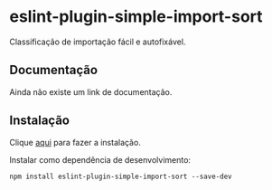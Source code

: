 # eslint-plugin-simple-import-sort

Classificação de importação fácil e autofixável.

## Documentação

Ainda não existe um link de documentação.

## Instalação

Clique [aqui](https://www.npmjs.com/package/eslint-plugin-simple-import-sort) para fazer a instalação.

Instalar como dependência de desenvolvimento:

```
npm install eslint-plugin-simple-import-sort --save-dev
```
